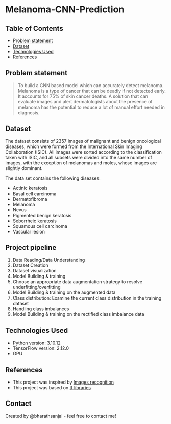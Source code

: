 # Melanoma-CNN-Prediction

## Table of Contents
* [Problem statement](#problem-statement)
* [Dataset](#dataset)
* [Technologies Used](#technologies-used)
* [References](#references)

## Problem statement
> To build a CNN based model which can accurately detect melanoma. Melanoma is a type of cancer that can be deadly if not detected early. It accounts for 75% of skin cancer deaths. A solution that can evaluate images and alert dermatologists about the presence of melanoma has the potential to reduce a lot of manual effort needed in diagnosis.

## Dataset

The dataset consists of 2357 images of malignant and benign oncological diseases, which were formed from the International Skin Imaging Collaboration (ISIC). All images were sorted according to the classification taken with ISIC, and all subsets were divided into the same number of images, with the exception of melanomas and moles, whose images are slightly dominant.


The data set contains the following diseases:

* Actinic keratosis
* Basal cell carcinoma
* Dermatofibroma
* Melanoma
* Nevus
* Pigmented benign keratosis
* Seborrheic keratosis
* Squamous cell carcinoma
* Vascular lesion

## Project pipeline

1. Data Reading/Data Understanding
2. Dataset Creation
3. Dataset visualization
4. Model Building & training
5. Choose an appropriate data augmentation strategy to resolve underfitting/overfitting
6. Model Building & training on the augmented data
7. Class distribution: Examine the current class distribution in the training dataset
8. Handling class imbalances
9. Model Building & training on the rectified class imbalance data


## Technologies Used
- Python version:  3.10.12
- TensorFlow version:  2.12.0
- GPU 


## References
- This project was inspired by [Images recognition](https://www.tensorflow.org/tutorials/images/classification)
- This project was based on [tf libraries](https://www.tensorflow.org/api_docs/python/tf/keras/utils/image_dataset_from_directory)


## Contact
Created by @bharathsanjai - feel free to contact me!
